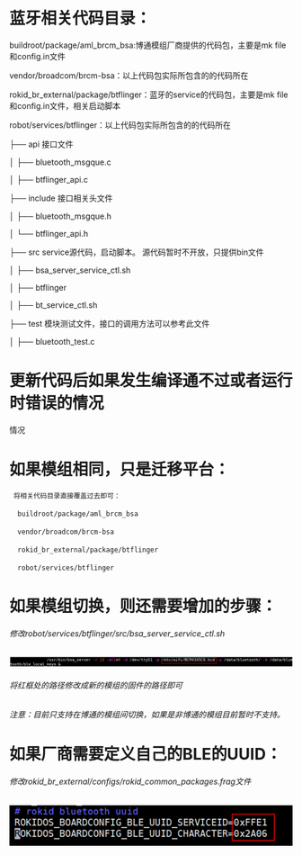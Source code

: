 # 蓝牙相关代码目录：

buildroot/package/aml\_brcm\_bsa:博通模组厂商提供的代码包，主要是mk file和config.in文件

vendor/broadcom/brcm-bsa：以上代码包实际所包含的的代码所在

rokid\_br\_external/package/btflinger：蓝牙的service的代码包，主要是mk file和config.in文件，相关启动脚本

robot/services/btflinger：以上代码包实际所包含的的代码所在

├── api                                             接口文件

│   ├── bluetooth\_msgque.c

│   ├── btflinger\_api.c

├── include                                     接口相关头文件

│   ├── bluetooth\_msgque.h

│   └── btflinger\_api.h

├── src                                            service源代码，启动脚本。 源代码暂时不开放，只提供bin文件

│   ├── bsa\_server\_service\_ctl.sh

│   ├── btflinger

│   ├── bt\_service\_ctl.sh

├── test                                           模块测试文件，接口的调用方法可以参考此文件

│   ├── bluetooth\_test.c

# 更新代码后如果发生编译通不过或者运行时错误的情况

   情况

# 如果模组相同，只是迁移平台：

```
 将相关代码目录直接覆盖过去即可：

  buildroot/package/aml_brcm_bsa

  vendor/broadcom/brcm-bsa

  rokid_br_external/package/btflinger

  robot/services/btflinger
```

# 如果模组切换，则还需要增加的步骤：

###### 修改robot/services/btflinger/src/bsa\_server\_service\_ctl.sh

![](/files/bluetooth/fw.png)

###### 将红框处的路径修改成新的模组的固件的路径即可

###### 注意：目前只支持在博通的模组间切换，如果是非博通的模组目前暂时不支持。

# 如果厂商需要定义自己的BLE的UUID：

###### 修改rokid\_br\_external/configs/rokid\_common\_packages.frag文件

![](/files/bluetooth/uuid.png)

